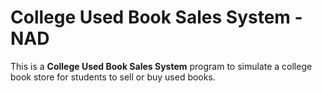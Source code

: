 # College Used Book Sales System - NAD
This is a **College Used Book Sales System** program to simulate a college book store for students to sell or buy used books.
